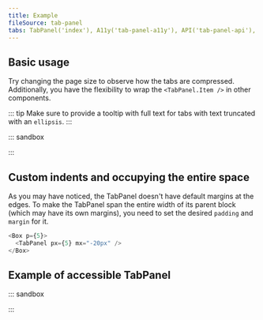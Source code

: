 ```yaml
---
title: Example
fileSource: tab-panel
tabs: TabPanel('index'), A11y('tab-panel-a11y'), API('tab-panel-api'), Example('tab-panel-code'), Changelog('tab-panel-changelog')
---
```


## Basic usage

Try changing the page size to observe how the tabs are compressed. Additionally, you have the flexibility to wrap the `<TabPanel.Item />` in other components.

::: tip
Make sure to provide a tooltip with full text for tabs with text truncated with an `ellipsis`.
:::

::: sandbox

<script lang="tsx">
import React, { useState } from 'react';
import TabPanel from '@semcore/ui/tab-panel';
import Badge from '@semcore/ui/badge';
import Tooltip from '@semcore/ui/tooltip';
import LinkedInM from '@semcore/ui/icon/LinkedIn/m';

const Demo = () => {
  const [value, setValue] = useState(0);
  return (
    <TabPanel onChange={setValue} value={value} aria-label='Page'>
      <TabPanel.Item value={0}>Overview</TabPanel.Item>
      <TabPanel.Item value={1}>Issues</TabPanel.Item>
      <TabPanel.Item value={2}>
        <TabPanel.Item.Addon>
          <LinkedInM />
        </TabPanel.Item.Addon>
        <TabPanel.Item.Text>LinkedIn</TabPanel.Item.Text>
        <TabPanel.Item.Addon>
          <Badge bg='green'>new</Badge>
        </TabPanel.Item.Addon>
      </TabPanel.Item>
      <Tooltip title='Progress isn’t available during collecting process' placement='top'>
        <TabPanel.Item disabled value={3}>
          Progress
        </TabPanel.Item>
      </Tooltip>
      <TabPanel.Item value={4}>Statistics</TabPanel.Item>
    </TabPanel>
  );
};
</script>

:::

## Custom indents and occupying the entire space

As you may have noticed, the TabPanel doesn't have default margins at the edges. To make the TabPanel span the entire width of its parent block (which may have its own margins), you need to set the desired `padding` and `margin` for it.

```typescript
<Box p={5}>
  <TabPanel px={5} mx="-20px" />
</Box>
```

## Example of accessible TabPanel

::: sandbox

<script lang="tsx">
import React, { useState } from 'react';
import TabPanel from '@semcore/ui/tab-panel';

const Demo = () => {
  const [value, onChange] = useState(1);
  return (
    <>
      <TabPanel value={value} onChange={onChange} aria-label='Page'>
        <TabPanel.Item value={1} aria-controls='tab-panel-1'>
          Overview
        </TabPanel.Item>
        <TabPanel.Item value={2} aria-controls='tab-panel-2'>
          Issues
        </TabPanel.Item>
        <TabPanel.Item value={3} aria-controls='tab-panel-3'>
          Progress
        </TabPanel.Item>
        <TabPanel.Item value={4} disabled>
          Disabled
        </TabPanel.Item>
      </TabPanel>
      {
        [
          <div id='tab-panel-1' role='tabpanel' aria-labelledby='tab-label-1' tabIndex={-1}>
            <h3>Overview</h3>
            <p>
              The important achievement of Apollo was demonstrating that humanity isn’t forever
              chained to this planet and our visions go rather further than that and our
              opportunities are unlimited.
            </p>
          </div>,
          <div
            id='tab-panel-2'
            aria-hidden='true'
            role='tabpanel'
            aria-labelledby='tab-label-2'
            tabIndex={-1}
          >
            <h3>Issues</h3>
            <p>
              Never limit yourself because of others' limited imagination; never limit others
              because of your own limited imagination.
            </p>
          </div>,
          <div
            id='tab-panel-3'
            aria-hidden='true'
            role='tabpanel'
            aria-labelledby='tab-label-3'
            tabIndex={-1}
          >
            <h3>Progress</h3>
            <p>
              After Apollo 17, America stopped looking towards the next horizon. The United States
              had become a space-faring nation, but threw it away. We have sacrificed space
              exploration for space exploitation, which is interesting but scarcely visionary.
            </p>
          </div>,
        ][value - 1]
      }
    </>
  );
};
</script>

:::
